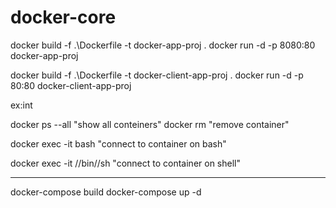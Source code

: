 # docker-core

docker build -f .\Dockerfile -t docker-app-proj .
docker run -d -p 8080:80 docker-app-proj

docker build -f .\Dockerfile -t docker-client-app-proj .
docker run -d -p 80:80 docker-client-app-proj

ex:int

docker ps --all "show all conteiners"
docker rm <id> "remove container"

docker exec -it <id> bash "connect to container on bash"

docker exec -it <id> //bin//sh "connect to container on shell"

---

docker-compose build
docker-compose up -d
